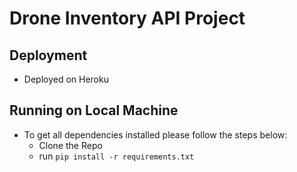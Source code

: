 # Drone Inventory API Project

## Deployment
- Deployed on Heroku

## Running on Local Machine

- To get all dependencies installed please follow the steps below:
    - Clone the Repo
    - run `pip install -r requirements.txt`